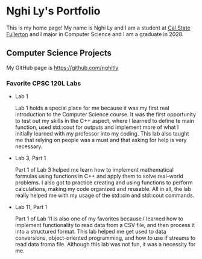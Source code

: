 # Nghi Ly's Portfolio

This is my home page! My name is Nghi Ly and I am a student at [Cal State Fullerton](http://www.fullerton.edu/) and I major in Computer Science and I am a graduate in 2028.

## Computer Science Projects

My GitHub page is https://github.com/nghitly

### Favorite CPSC 120L Labs

* Lab 1

    Lab 1 holds a special place for me because it was my first real introduction 
    to the Computer Science course. It was the first opportunity to test out my 
    skills in the C++ aspect, where I learned to define te main function, used 
    std::cout for outputs and implement more of what I initially learned with my 
    professor into my coding. This lab also taught me that relying on people was 
    a must and that asking for help is very necessary.

* Lab 3, Part 1

    Part 1 of Lab 3 helped me learn how to implement mathematical formulas 
    using functions in C++ and apply them to solve real-world problems. I also
    got to practice creating and using functions to perform calculations, making 
    my code organized and reusable. All in all, the lab really helped me with my 
    usage of the std::cin and std::cout commands.

* Lab 11, Part 1

    Part 1 of Lab 11 is also one of my favorites because I learned how to 
    implement functionality to read data from a CSV file, and
    then process it into a structured format. This lab helped me
    get used to data conversions, object-oriented programming, and 
    how to use if streams to read data froma  file. Although this lab
    was not fun, it was a necessity for me.
